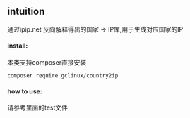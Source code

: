 ## intuition

通过ipip.net 反向解释得出的国家 -> IP库,用于生成对应国家的IP

#### install:

本类支持composer直接安装

```shell
composer require gclinux/country2ip
```



#### how to use:

请参考里面的test文件
